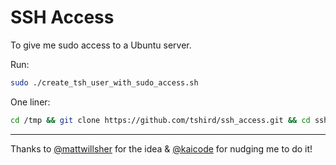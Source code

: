 SSH Access
==========

To give me sudo access to a Ubuntu server.

Run:

```sh
sudo ./create_tsh_user_with_sudo_access.sh
```

One liner:
```sh
cd /tmp && git clone https://github.com/tshird/ssh_access.git && cd ssh_access && ./create_tsh_user_with_sudo_access.sh && echo 'Terance has access' && cd .. && rm -r ssh_access
```
<hr/>

Thanks to [@mattwillsher](https://github.com/mattwillsher) for the idea & [@kaicode](https://github.com/kaicode) for nudging me to do it!
